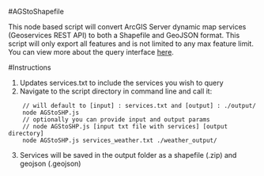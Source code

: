 #AGStoShapefile

This node based script will convert ArcGIS Server dynamic map services (Geoservices REST API) to both a Shapefile and GeoJSON format.  This script will only export all features and is not limited to any max feature limit.  You can view more about the query interface [here](http://resources.arcgis.com/en/help/arcgis-rest-api/index.html#//02r3000000r1000000).

#Instructions
1. Updates services.txt to include the services you wish to query
2. Navigate to the script directory in command line and call it:
```
    // will default to [input] : services.txt and [output] : ./output/
    node AGStoSHP.js
    // optionally you can provide input and output params
    // node AGStoSHP.js [input txt file with services] [output directory]
    node AGStoSHP.js services_weather.txt ./weather_output/
```
3. Services will be saved in the output folder as a shapefile (.zip) and geojson (.geojson)

